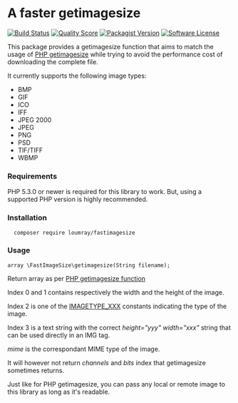 # A faster getimagesize

[![Build Status](https://img.shields.io/travis/loumray/fastimagesize/master.svg?style=flat-square)](https://travis-ci.org/loumray/fastimagesize)
[![Quality Score](https://img.shields.io/scrutinizer/g/loumray/fastimagesize.svg?style=flat-square)](https://scrutinizer-ci.com/g/loumray/fastimagesize)
[![Packagist Version](https://img.shields.io/packagist/v/loumray/fastimagesize.svg?style=flat-square)](https://packagist.org/packages/loumray/fastimagesize)
[![Software License](https://img.shields.io/badge/license-MIT-brightgreen.svg?style=flat-square)](LICENSE)

This package provides a getimagesize function that aims to match the usage of [PHP getimagesize](http://php.net/manual/en/function.getimagesize.php) while trying to avoid the performance cost of downloading the complete file.

It currently supports the following image types:

* BMP
* GIF
* ICO
* IFF
* JPEG 2000
* JPEG
* PNG
* PSD
* TIF/TIFF
* WBMP

### Requirements

PHP 5.3.0 or newer is required for this library to work. But, using a supported PHP version is highly recommended.

### Installation

```
  composer require loumray/fastimagesize
```

### Usage

```
array \FastImageSize\getimagesize(String filename);
```

Return array as per [PHP getimagesize function](http://php.net/manual/en/function.getimagesize.php)

Index 0 and 1 contains respectively the width and the height of the image. 

Index 2 is one of the [IMAGETYPE_XXX](http://php.net/manual/en/image.constants.php) constants indicating the type of the image.

Index 3 is a text string with the correct *height="yyy" width="xxx"* string that can be used directly in an IMG tag.

*mime* is the correspondant MIME type of the image.

It will however not return *channels* and *bits* index that getimagesize sometimes returns.

Just like for PHP getimagesize, you can pass any local or remote image to this library as long as it's readable.
